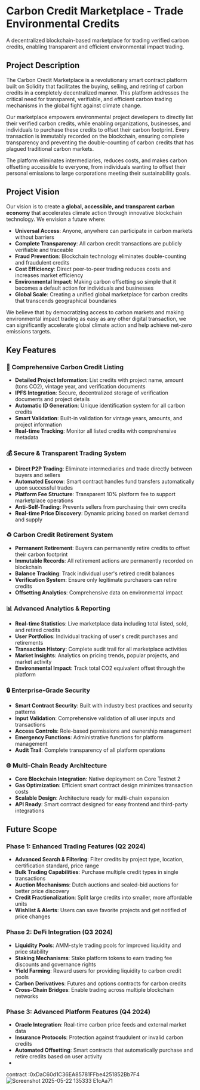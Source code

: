 # Carbon Credit Marketplace - Trade Environmental Credits

A decentralized blockchain-based marketplace for trading verified carbon credits, enabling transparent and efficient environmental impact trading.

## Project Description

The Carbon Credit Marketplace is a revolutionary smart contract platform built on Solidity that facilitates the buying, selling, and retiring of carbon credits in a completely decentralized manner. This platform addresses the critical need for transparent, verifiable, and efficient carbon trading mechanisms in the global fight against climate change.

Our marketplace empowers environmental project developers to directly list their verified carbon credits, while enabling organizations, businesses, and individuals to purchase these credits to offset their carbon footprint. Every transaction is immutably recorded on the blockchain, ensuring complete transparency and preventing the double-counting of carbon credits that has plagued traditional carbon markets.

The platform eliminates intermediaries, reduces costs, and makes carbon offsetting accessible to everyone, from individuals wanting to offset their personal emissions to large corporations meeting their sustainability goals.

## Project Vision

Our vision is to create a **global, accessible, and transparent carbon economy** that accelerates climate action through innovative blockchain technology. We envision a future where:

- **Universal Access**: Anyone, anywhere can participate in carbon markets without barriers
- **Complete Transparency**: All carbon credit transactions are publicly verifiable and traceable
- **Fraud Prevention**: Blockchain technology eliminates double-counting and fraudulent credits
- **Cost Efficiency**: Direct peer-to-peer trading reduces costs and increases market efficiency
- **Environmental Impact**: Making carbon offsetting so simple that it becomes a default action for individuals and businesses
- **Global Scale**: Creating a unified global marketplace for carbon credits that transcends geographical boundaries

We believe that by democratizing access to carbon markets and making environmental impact trading as easy as any other digital transaction, we can significantly accelerate global climate action and help achieve net-zero emissions targets.

## Key Features

### 🌱 **Comprehensive Carbon Credit Listing**
- **Detailed Project Information**: List credits with project name, amount (tons CO2), vintage year, and verification documents
- **IPFS Integration**: Secure, decentralized storage of verification documents and project details
- **Automatic ID Generation**: Unique identification system for all carbon credits
- **Smart Validation**: Built-in validation for vintage years, amounts, and project information
- **Real-time Tracking**: Monitor all listed credits with comprehensive metadata

### 💰 **Secure & Transparent Trading System**
- **Direct P2P Trading**: Eliminate intermediaries and trade directly between buyers and sellers
- **Automated Escrow**: Smart contract handles fund transfers automatically upon successful trades
- **Platform Fee Structure**: Transparent 10% platform fee to support marketplace operations
- **Anti-Self-Trading**: Prevents sellers from purchasing their own credits
- **Real-time Price Discovery**: Dynamic pricing based on market demand and supply

### ♻️ **Carbon Credit Retirement System**
- **Permanent Retirement**: Buyers can permanently retire credits to offset their carbon footprint
- **Immutable Records**: All retirement actions are permanently recorded on blockchain
- **Balance Tracking**: Track individual user's retired credit balances
- **Verification System**: Ensure only legitimate purchasers can retire credits
- **Offsetting Analytics**: Comprehensive data on environmental impact

### 📊 **Advanced Analytics & Reporting**
- **Real-time Statistics**: Live marketplace data including total listed, sold, and retired credits
- **User Portfolios**: Individual tracking of user's credit purchases and retirements
- **Transaction History**: Complete audit trail for all marketplace activities
- **Market Insights**: Analytics on pricing trends, popular projects, and market activity
- **Environmental Impact**: Track total CO2 equivalent offset through the platform

### 🔒 **Enterprise-Grade Security**
- **Smart Contract Security**: Built with industry best practices and security patterns
- **Input Validation**: Comprehensive validation of all user inputs and transactions
- **Access Controls**: Role-based permissions and ownership management
- **Emergency Functions**: Administrative functions for platform management
- **Audit Trail**: Complete transparency of all platform operations

### 🌐 **Multi-Chain Ready Architecture**
- **Core Blockchain Integration**: Native deployment on Core Testnet 2
- **Gas Optimization**: Efficient smart contract design minimizes transaction costs
- **Scalable Design**: Architecture ready for multi-chain expansion
- **API Ready**: Smart contract designed for easy frontend and third-party integrations

## Future Scope

### Phase 1: Enhanced Trading Features (Q2 2024)
- **Advanced Search & Filtering**: Filter credits by project type, location, certification standard, price range
- **Bulk Trading Capabilities**: Purchase multiple credit types in single transactions
- **Auction Mechanisms**: Dutch auctions and sealed-bid auctions for better price discovery
- **Credit Fractionalization**: Split large credits into smaller, more affordable units
- **Wishlist & Alerts**: Users can save favorite projects and get notified of price changes

### Phase 2: DeFi Integration (Q3 2024)
- **Liquidity Pools**: AMM-style trading pools for improved liquidity and price stability
- **Staking Mechanisms**: Stake platform tokens to earn trading fee discounts and governance rights
- **Yield Farming**: Reward users for providing liquidity to carbon credit pools
- **Carbon Derivatives**: Futures and options contracts for carbon credits
- **Cross-Chain Bridges**: Enable trading across multiple blockchain networks

### Phase 3: Advanced Platform Features (Q4 2024)
- **Oracle Integration**: Real-time carbon price feeds and external market data
- **Insurance Protocols**: Protection against fraudulent or invalid carbon credits
- **Automated Offsetting**: Smart contracts that automatically purchase and retire credits based on user activity
-

contract :0xDaC60d1C36EA85781FFbe4251852Bb7F4
![Screenshot 2025-05-22 135333](https://github.com/user-attachments/assets/2ff13769-93c3-4241-b9c9-37f76da21fba)
E1cAa71

